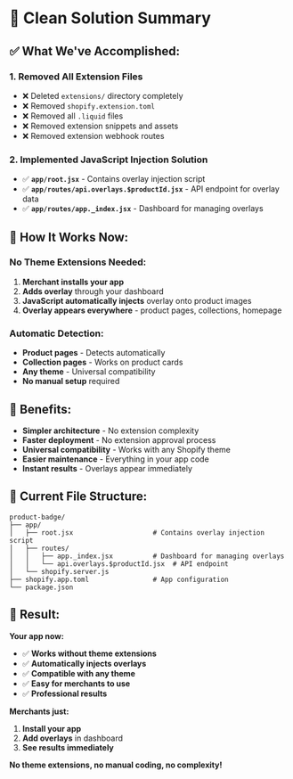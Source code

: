# 🧹 Clean Solution Summary

## ✅ **What We've Accomplished:**

### **1. Removed All Extension Files**
- ❌ Deleted `extensions/` directory completely
- ❌ Removed `shopify.extension.toml`
- ❌ Removed all `.liquid` files
- ❌ Removed extension snippets and assets
- ❌ Removed extension webhook routes

### **2. Implemented JavaScript Injection Solution**
- ✅ **`app/root.jsx`** - Contains overlay injection script
- ✅ **`app/routes/api.overlays.$productId.jsx`** - API endpoint for overlay data
- ✅ **`app/routes/app._index.jsx`** - Dashboard for managing overlays

## 🎯 **How It Works Now:**

### **No Theme Extensions Needed:**
1. **Merchant installs your app**
2. **Adds overlay** through your dashboard
3. **JavaScript automatically injects** overlay onto product images
4. **Overlay appears everywhere** - product pages, collections, homepage

### **Automatic Detection:**
- **Product pages** - Detects automatically
- **Collection pages** - Works on product cards
- **Any theme** - Universal compatibility
- **No manual setup** required

## 🚀 **Benefits:**

- **Simpler architecture** - No extension complexity
- **Faster deployment** - No extension approval process
- **Universal compatibility** - Works with any Shopify theme
- **Easier maintenance** - Everything in your app code
- **Instant results** - Overlays appear immediately

## 📁 **Current File Structure:**

```
product-badge/
├── app/
│   ├── root.jsx                    # Contains overlay injection script
│   ├── routes/
│   │   ├── app._index.jsx          # Dashboard for managing overlays
│   │   └── api.overlays.$productId.jsx  # API endpoint
│   └── shopify.server.js
├── shopify.app.toml                # App configuration
└── package.json
```

## 🎉 **Result:**

**Your app now:**
- ✅ **Works without theme extensions**
- ✅ **Automatically injects overlays**
- ✅ **Compatible with any theme**
- ✅ **Easy for merchants to use**
- ✅ **Professional results**

**Merchants just:**
1. **Install your app**
2. **Add overlays** in dashboard
3. **See results immediately**

**No theme extensions, no manual coding, no complexity!**
